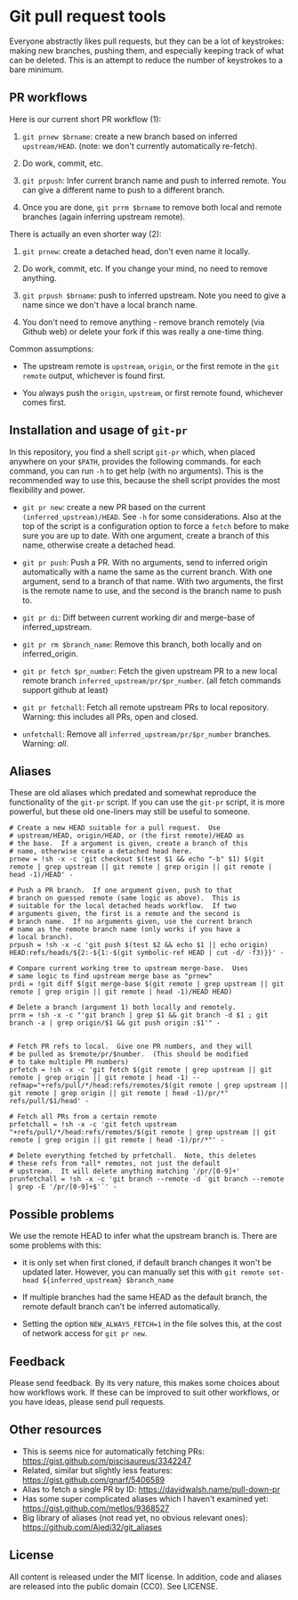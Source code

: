 # Git pull request tools

Everyone abstractly likes pull requests, but they can be a lot of keystrokes:
making new branches, pushing them, and especially keeping track of
what can be deleted.  This is an attempt to reduce the number of
keystrokes to a bare minimum.

## PR workflows

Here is our current short PR workflow (1):

1. `git prnew $brname`: create a new branch based on inferred
   `upstream/HEAD`.  (note: we don't currently automatically
   re-fetch).

2. Do work, commit, etc.

3. `git prpush`: Infer current branch name and push to inferred
   remote.  You can give a different name to push to a different
   branch.

4. Once you are done, `git prrm $brname` to remove both local and
   remote branches (again inferring upstream remote).

There is actually an even shorter way (2):

1. `git prnew`: create a detached head, don't even name it locally.

2. Do work, commit, etc.  If you change your mind, no need to remove
   anything.

2. `git prpush $brname`: push to inferred upstream.  Note you need to
   give a name since we don't have a local branch name.

3. You don't need to remove anything - remove branch remotely (via
   Github web) or delete your fork if this was really a one-time
   thing.



Common assumptions:

- The upstream remote is `upstream`, `origin`, or the first remote in
  the `git remote` output, whichever is found first.

- You always push the `origin`, `upstream`, or first remote found,
  whichever comes first.


## Installation and usage of `git-pr`

In this repository, you find a shell script `git-pr` which, when
placed anywhere on your `$PATH`, provides the following commands.  for
each command, you can run `-h` to get help (with no arguments).  This
is the recommended way to use this, because the shell script provides
the most flexibility and power.

* `git pr new`: create a new PR based on the current
  `(inferred_upstream)/HEAD`.  See `-h` for some considerations.  Also
  at the top of the script is a configuration option to force a
  `fetch` before to make sure you are up to date.  With one argument,
  create a branch of this name, otherwise create a detached head.

* `git pr push`: Push a PR.  With no arguments, send to inferred
  origin automatically with a name the same as the current branch.
  With one argument, send to a branch of that name.  With two
  arguments, the first is the remote name to use, and the second is
  the branch name to push to.

* `git pr di`: Diff between current working dir and merge-base of
  inferred_upstream.

* `git pr rm $branch_name`: Remove this branch, both locally and
  on inferred_origin.

* `git pr fetch $pr_number`: Fetch the given upstream PR to a new
  local remote branch `inferred_upstream/pr/$pr_number`. (all fetch
  commands support github at least)

* `git pr fetchall`: Fetch all remote upstream PRs to local
  repository.  Warning: this includes all PRs, open and closed.

* `unfetchall`: Remove all `inferred_upstream/pr/$pr_number`
  branches.  Warning: *all*.


## Aliases

These are old aliases which predated and somewhat reproduce the
functionality of the `git-pr` script.  If you can use the `git-pr`
script, it is more powerful, but these old one-liners may still be
useful to someone.

```
# Create a new HEAD suitable for a pull request.  Use
# upstream/HEAD, origin/HEAD, or (the first remote)/HEAD as
# the base.  If a argument is given, create a branch of this
# name, otherwise create a detached head here.
prnew = !sh -x -c 'git checkout $(test $1 && echo "-b" $1) $(git remote | grep upstream || git remote | grep origin || git remote | head -1)/HEAD' -

# Push a PR branch.  If one argument given, push to that
# branch on guessed remote (same logic as above).  This is
# suitable for the local detached heads workflow.  If two
# arguments given, the first is a remote and the second is
# branch name.  If no arguments given, use the current branch
# name as the remote branch name (only works if you have a
# local branch).
prpush = !sh -x -c 'git push $(test $2 && echo $1 || echo origin) HEAD:refs/heads/${2:-${1:-$(git symbolic-ref HEAD | cut -d/ -f3)}}' -

# Compare current working tree to upstream merge-base.  Uses
# same logic to find upstream merge base as "prnew"
prdi = !git diff $(git merge-base $(git remote | grep upstream || git remote | grep origin || git remote | head -1)/HEAD HEAD)

# Delete a branch (argument 1) both locally and remotely.
prrm = !sh -x -c "'git branch | grep $1 && git branch -d $1 ; git branch -a | grep origin/$1 && git push origin :$1'" -


# Fetch PR refs to local.  Give one PR numbers, and they will
# be pulled as $remote/pr/$number.  (This should be modified
# to take multiple PR numbers)
prfetch = !sh -x -c 'git fetch $(git remote | grep upstream || git remote | grep origin || git remote | head -1) --refmap="+refs/pull/*/head:refs/remotes/$(git remote | grep upstream || git remote | grep origin || git remote | head -1)/pr/*" refs/pull/$1/head' -

# Fetch all PRs from a certain remote
prfetchall = !sh -x -c 'git fetch upstream "+refs/pull/*/head:refs/remotes/$(git remote | grep upstream || git remote | grep origin || git remote | head -1)/pr/*"' -

# Delete everything fetched by prfetchall.  Note, this deletes
# these refs from *all* remotes, not just the default
# upstream.  It will delete anything matching '/pr/[0-9]+'
prunfetchall = !sh -x -c 'git branch --remote -d `git branch --remote | grep -E '/pr/[0-9]+$'`' -
```

## Possible problems

We use the remote HEAD to infer what the upstream branch is.  There
are some problems with this:

- it is only set when first cloned, if default branch changes it won't
  be updated later.  However, you can manually set this with `git
  remote set-head ${inferred_upstream} $branch_name`

- If multiple branches had the same HEAD as the default branch, the
  remote default branch can't be inferred automatically.

- Setting the option `NEW_ALWAYS_FETCH=1` in the file solves this, at
  the cost of network access for `git pr new`.


## Feedback

Please send feedback.  By its very nature, this makes some choices
about how workflows work.  If these can be improved to suit other
workflows, or you have ideas, please send pull requests.


## Other resources

* This is seems nice for automatically fetching PRs: https://gist.github.com/piscisaureus/3342247
* Related, similar but slightly less features: https://gist.github.com/gnarf/5406589
* Alias to fetch a single PR by ID: https://davidwalsh.name/pull-down-pr
* Has some super complicated aliases which I haven't examined yet:
  https://gist.github.com/metlos/9368527
* Big library of aliases (not read yet, no obvious relevant ones): https://github.com/Ajedi32/git_aliases

## License

All content is released under the MIT license.  In addition, code and
aliases are released into the public domain (CC0).  See LICENSE.
